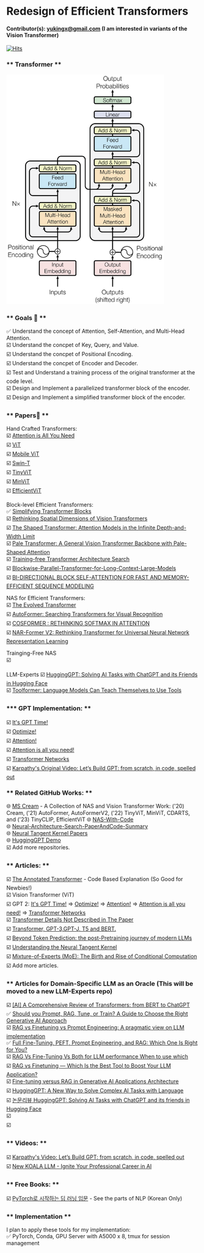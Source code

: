 # Redesign of Efficient Transformers
#### Contributor(s): yukingx@gmail.com (I am interested in variants of the Vision Transformer)
<!--
#### If you are interested in joining this project, please do not hesitate to contact us via email.
-->

[![Hits](https://hits.sh/github.com/yukingx/Redesign-Transformer.svg)](https://hits.sh/github.com/yukingx/Redesign-Transformer/)

### ** Transformer **
<!--
![](original_transformer.png)
-->
<img src="original_transformer.png" height="600">

### ** Goals 🚀 **
✅ Understand the concept of Attention, Self-Attention, and Multi-Head Attention.  
☑️ Understand the concpet of Key, Query, and Value.  
☑️ Understand the concpet of Positional Encoding.  
☑️ Understand the concpet of Encoder and Decoder.  
☑️ Test and Understand a training process of the original transformer at the code level.  
☑️ Design and Implement a parallelized transformer block of the encoder.  
☑️ Design and Implement a simplified transformer block of the encoder.  
<!--
☑️ Design and Implement a PA-Former, Parallel Transformer with Adaptively Shaped Attention  
☑️ Write and Submit PA-Former to AI Conferences such as ICPR 2024, ACCV 2024, etc.  
-->

### ** Papers📄 **  

Hand Crafted Transformers:  
☑️ [Attention is All You Need](https://arxiv.org/pdf/1706.03762.pdf)  
☑️ [ViT]()  
☑️ [Mobile ViT]()  
☑️ [Swin-T]()  
☑️ [TinyViT]()  
☑️ [MinViT]()  
☑️ [EfficientViT]()  

Block-level Efficient Transformers:  
✅ [Simplifying Transformer Blocks](https://arxiv.org/pdf/2311.01906.pdf)  
☑️ [Rethinking Spatial Dimensions of Vision Transformers](https://arxiv.org/pdf/2103.16302.pdf)  
☑️ [The Shaped Transformer: Attention Models in the Infinite Depth-and-Width Limit](https://arxiv.org/pdf/2306.17759.pdf)  
☑️ [Pale Transformer: A General Vision Transformer Backbone with Pale-Shaped Attention](https://arxiv.org/pdf/2112.14000.pdf)  
☑️ [Training-free Transformer Architecture Search](https://arxiv.org/pdf/2203.12217.pdf)    
☑️ [Blockwise-Parallel-Transformer-for-Long-Context-Large-Models](https://arxiv.org/pdf/2305.19370.pdf)  
☑️ [BI-DIRECTIONAL BLOCK SELF-ATTENTION FOR FAST AND MEMORY-EFFICIENT SEQUENCE MODELING](https://arxiv.org/pdf/1804.00857.pdf)  

NAS for Efficient Transformers:  
☑️ [The Evolved Transformer](https://arxiv.org/pdf/1901.11117.pdf)  
☑️ [AutoFormer: Searching Transformers for Visual Recognition](https://arxiv.org/pdf/2107.00651.pdf)  
☑️ [COSFORMER : RETHINKING SOFTMAX IN ATTENTION](https://arxiv.org/pdf/2202.08791.pdf)  
☑️ [NAR-Former V2: Rethinking Transformer for Universal Neural Network Representation Learning](https://arxiv.org/pdf/2306.10792.pdf)  

Trainging-Free NAS  
☑️ []()  

LLM-Experts
☑️ [HuggingGPT: Solving AI Tasks with ChatGPT and its Friends in Hugging Face](https://arxiv.org/pdf/2303.17580.pdf)  
☑️ [Toolformer: Language Models Can Teach Themselves to Use Tools](https://arxiv.org/pdf/2302.04761.pdf)  

### *** GPT Implementation: **
☑️ [It's GPT Time!](https://medium.com/@kdwa2404/gpt-with-andrej-karpathy-part-1-865bec6fbcce)  
☑️ [Optimize!](https://medium.com/@kdwa2404/gpt-with-andrej-karpathy-part-2-f8653926272f)  
☑️ [Attention!](https://medium.com/@kdwa2404/gpt-with-andrej-karpathy-part-3-a42313db1421)  
☑️ [Attention is all you need!](https://medium.com/@kdwa2404/gpt-with-andrej-karpathy-part-4-319365968713)  
☑️ [Transformer Networks](https://medium.com/@kdwa2404/gpt-with-andrej-karpathy-part-5-d5c0cbfec7de)  
☑️ [Karpathy's Original Video: Let’s Build GPT: from scratch, in code, spelled out](https://www.youtube.com/watch?v=kCc8FmEb1nY&t=20s)  

### ** Related GitHub Works: **
🌐 [MS Cream](https://github.com/microsoft/Cream/tree/main) - A Collection of NAS and Vision Transformer Work: ('20) Cream, ('21) AutoFormer, AutoFormerV2, ('22) TinyViT, MinViT, CDARTS, and ('23) TinyCLIP, EfficientViT 
🌐 [NAS-With-Code](https://github.com/xiaoiker/NAS-With-Code)  
🌐 [Neural-Architecture-Search-PaperAndCode-Sunmary](https://github.com/LiuTingWed/Neural-Architecture-Search-PaperAndCode-Sunmary)  
🌐 [Neural Tangent Kernel Papers](https://github.com/kwignb/NeuralTangentKernel-Papers)  
🌐 [HuggingGPT Demo](https://huggingface.co/spaces/microsoft/HuggingGPT)  
☑️ Add more repositories.  

### ** Articles: **
☑️ [The Annotated Transformer](https://nlp.seas.harvard.edu/2018/04/03/attention.html) - Code Based Explanation (So Good for Newbies!)  
☑️ Vision Transformer (ViT)  
☑️ GPT 2: [It's GPT Time!](https://lnkd.in/gAAiWe3q) => [Optimize!](https://lnkd.in/gYVUq7e7) => [Attention!](https://lnkd.in/gFqEyiC8) => [Attention is all you need!](https://lnkd.in/gsRAH_cY) => [Transformer Networks](https://lnkd.in/gBmNKyrz)  
☑️ [Transformer Details Not Described in The Paper](https://tunz.kr/post/4)    
☑️ [Transformer, GPT-3,GPT-J, T5 and BERT.](https://aliissa99.medium.com/transformer-gpt-3-gpt-j-t5-and-bert-4cf8915dd86f)    
☑️ [Beyond Token Prediction: the post-Pretraining journey of modern LLMs](https://amatriain.net/blog/postpretraining)    
☑️ [Understanding the Neural Tangent Kernel](https://rajatvd.github.io/NTK/)  
☑️ [Mixture-of-Experts (MoE): The Birth and Rise of Conditional Computation](https://cameronrwolfe.substack.com/p/conditional-computation-the-birth)
☑️ Add more articles.  

### ** Articles for Domain-Specific LLM as an Oracle (This will be moved to a new LLM-Experts repo) ### 
☑️ [[AI] A Comprehensive Review of Transformers: from BERT to ChatGPT](https://medium.com/@vlad_zh/a-comprehensive-review-of-transformers-from-bert-to-chatgpt-f7dfe2b23043)  
✅ [Should you Prompt, RAG, Tune, or Train? A Guide to Choose the Right Generative AI Approach](https://medium.com/@pandey.vikesh/should-you-prompt-rag-tune-or-train-a-guide-to-choose-the-right-generative-ai-approach-5e264043bd7d)   
☑️ [RAG vs Finetuning vs Prompt Engineering: A pragmatic view on LLM implementation](https://www.linkedin.com/pulse/rag-vs-finetuning-prompt-engineering-pragmatic-view-llm-mathew/)    
✅ [Full Fine-Tuning, PEFT, Prompt Engineering, and RAG: Which One Is Right for You?](https://deci.ai/blog/fine-tuning-peft-prompt-engineering-and-rag-which-one-is-right-for-you/)  
☑️ [RAG Vs Fine-Tuning Vs Both for LLM performance When to use which](https://www.youtube.com/watch?v=b2OLrLN6BKE)  
☑️ [RAG vs Finetuning — Which Is the Best Tool to Boost Your LLM Application?](https://towardsdatascience.com/rag-vs-finetuning-which-is-the-best-tool-to-boost-your-llm-application-94654b1eaba7)  
☑️ [Fine-tuning versus RAG in Generative AI Applications Architecture](https://harsha-srivatsa.medium.com/fine-tuning-versus-rag-in-generative-ai-applications-architecture-d54ca6d2acb8)  
☑️ [HuggingGPT: A New Way to Solve Complex AI Tasks with Language](https://ingliguori.medium.com/hugginggpt-a-new-way-to-solve-complex-ai-tasks-with-language-602b6f5b263c)   
☑️ [논문리뷰 HuggingGPT: Solving AI Tasks with ChatGPT and its friends in Hugging Face](https://velog.io/@boyunj0226/%EB%85%BC%EB%AC%B8%EB%A6%AC%EB%B7%B0-HuggingGPT-Solving-AI-Tasks-with-ChatGPT-and-its-friends-in-Hugging-Face)  
☑️ []()    
☑️ []()    

<!-- 
Korean:  
☑️ [셀프 어텐션 동작 원리](https://ratsgo.github.io/nlpbook/docs/language_model/tr_self_attention/)
- https://github.com/ndb796/Deep-Learning-Paper-Review-and-Practice?tab=readme-ov-file 
✅ [생각의 사슬(Chain-of-Thought) 프롬프트를 사용하여 추론 작업의 성능 높이기](https://www.ncloud-forums.com/topic/63/)
-->

### ** Videos: **
☑️ [Karpathy's Video: Let’s Build GPT: from scratch, in code, spelled out](https://www.youtube.com/watch?v=kCc8FmEb1nY&t=20s)  
☑️ [New KOALA LLM - Ignite Your Professional Career in AI](https://www.youtube.com/watch?v=ePoCYL_5rDM)
<!-- 
Korean:  
☑️ [[딥러닝 기계 번역] Transformer: Attention Is All You Need (꼼꼼한 딥러닝 논문 리뷰와 코드 실습)](https://www.youtube.com/watch?v=AA621UofTUA)
-->

### ** Free Books: **
<!-- 
Korean:
☑️ [딥 러닝을 이용한 자연어 처리 입문](https://wikidocs.net/book/2155) - Transformer Fundamentals for NLP (Korean Only)
- (TensorFlow) https://github.com/ukairia777/tensorflow-nlp-tutorial
- (PyTorch) https://wikidocs.net/book/2788
- (Slides) https://www.slideshare.net/wonjoonyoo/ss-188835227
-->
☑️ [PyTorch로 시작하는 딥 러닝 입문](https://wikidocs.net/book/2788) - See the parts of NLP (Korean Only)

### ** Implementation **
I plan to apply these tools for my implementation:  
✅ PyTorch, Conda, GPU Server with A5000 x 8, tmux for session management  
<!--
Korean:
☑️ [WandB 를 활용하여 모델의 학습을 추적하는 방법](https://teddylee777.github.io/machine-learning/wandb/)  
-->
